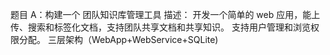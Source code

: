 题目 A：构建一个 团队知识库管理工具
描述：
开发一个简单的 web 应用，能上传、搜索和标签化文档，支持团队共享文档和共享知识。
支持用户管理和浏览权限分配。
三层架构（WebApp+WebService+SQLite)
